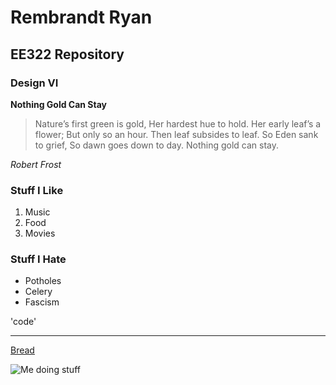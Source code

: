 # Rembrandt Ryan 
## EE322 Repository
### Design VI
**Nothing Gold Can Stay**

> Nature’s first green is gold,
Her hardest hue to hold.
Her early leaf’s a flower;
But only so an hour.
Then leaf subsides to leaf.
So Eden sank to grief,
So dawn goes down to day.
Nothing gold can stay.

*Robert Frost*

### Stuff I Like
1. Music
2. Food
3. Movies

### Stuff I Hate
- Potholes
- Celery
- Fascism

'code'

---

[Bread](https://www.youtube.com/watch?v=q3WC-X7xDNo)

![Me doing stuff](bass.jpg)
